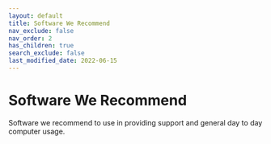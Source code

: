 ```yaml
---
layout: default
title: Software We Recommend
nav_exclude: false
nav_order: 2
has_children: true
search_exclude: false
last_modified_date: 2022-06-15
---
```


# Software We Recommend
Software we recommend to use in providing support and general day to day computer usage.

